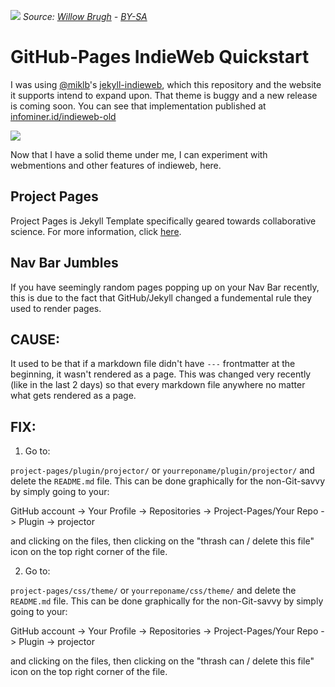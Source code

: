 ![](indieweb-willow-brugh.jpg)
*Source: [Willow Brugh](https://www.flickr.com/photos/willowbl00/13199772894) - [BY-SA](https://creativecommons.org/licenses/by-sa/2.0/)*

# GitHub-Pages IndieWeb Quickstart

I was using [@miklb](https://github.com/miklb)'s [jekyll-indieweb](https://github.com/miklb/jekyll-indieweb), which this repository and the website it supports intend to expand upon. That theme is buggy and a new release is coming soon. You can see that implementation published at [infominer.id/indieweb-old](https://infominer.id/indieweb-old)


[![](https://imgur.com/LrC8gO8.png)](https://github.com/miklb/jekyll-indieweb/pull/25#issuecomment-494123723)


Now that I have a solid theme under me, I can experiment with webmentions and other features of indieweb, here. 

## Project Pages

Project Pages is Jekyll Template specifically geared towards collaborative science. For more information, click [here](https://github.com/projectpages/project-pages/wiki/).

## Nav Bar Jumbles

If you have seemingly random pages popping up on your Nav Bar recently, this is due to the fact that GitHub/Jekyll changed a fundemental rule they used to render pages. 

## CAUSE:
It used to be that if a markdown file didn't have `---` frontmatter at the beginning, it wasn't rendered as a page. This was changed very recently (like in the last 2 days) so that every markdown file anywhere no matter what gets rendered as a page.  

## FIX:

1) Go to:

`project-pages/plugin/projector/` or `yourreponame/plugin/projector/` and delete the `README.md` file. This can be done graphically for the non-Git-savvy by simply going to your:

GitHub account -> Your Profile -> Repositories -> Project-Pages/Your Repo -> Plugin -> projector 

and clicking on the files, then clicking on the "thrash can / delete this file" icon on the top right corner of the file.

2) Go to:

`project-pages/css/theme/` or `yourreponame/css/theme/` and delete the `README.md` file. This can be done graphically for the non-Git-savvy by simply going to your:

GitHub account -> Your Profile -> Repositories -> Project-Pages/Your Repo -> Plugin -> projector 

and clicking on the files, then clicking on the "thrash can / delete this file" icon on the top right corner of the file.
